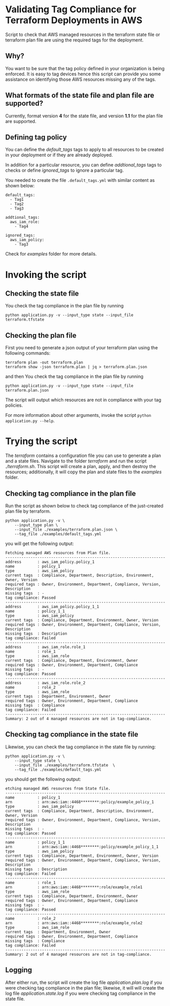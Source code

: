 # Validating Tag Compliance for Terraform Deployments in AWS

Script to check that AWS managed resources in the terraform state file or terraform plan file are using the required tags for the deployment.

## Why?

You want to be sure that the tag policy defined in your organization is being enforced. It is easy to tag devices hence this script can provide you some assistance on identifying those AWS resources missing any of the tags.

## What formats of the state file and plan file are supported?

Currently, format version **4** for the state file, and version **1.1** for the plan file are supported.

## Defining tag policy

You can define the *default_tags* tags to apply to all resources to be created in your deployment or if they are already deployed. 

In addition for a particular resource, you can define *addtional_tags* tags to checks or define *ignored_tags* to ignore a particular tag.

You needed to create the file `.default_tags.yml` with similar content as shown below:

```
default_tags:
  - Tag1 
  - Tag2
  - Tag3

addtional_tags:
  aws_iam_role:
    - Tag4

ignored_tags:
  aws_iam_policy:
    - Tag3
```

Check for *examples* folder for more details.


# Invoking the script

## Checking the state file

You check the tag compliance in the plan file by running

```
python application.py -v --input_type state --input_file terraform.tfstate 
```

## Checking the plan file

First you need to generate a json output of your terraform plan using the following commands:

```
terraform plan -out terraform.plan
terraform show -json terraform.plan | jq > terraform.plan.json
```

and then You check the tag compliance in the plan file by running

```
python application.py -v --input_type state --input_file terraform.plan.json 
```

The script will output which resources are not in compliance with your tag policies.

For more information about other arguments, invoke the script `python application.py --help`.


# Trying the script

The *terraform* contains a configuration file you can use to generate a plan and a state files. Navigate to the folder *terraform* and run the script *./terraform.sh*. This script will create a plan, apply, and then destroy the resources; additionally, it will copy the plan and state files to the *examples* folder.


## Checking tag compliance in the plan file

Run the script as shown below to check tag compliance of the just-created plan file by terraform.

```
python application.py -v \
    --input_type plan \
    --input_file ./examples/terraform.plan.json \
    --tag_file ./examples/default_tags.yml
```

you will get the following output:

```
Fetching managed AWS resources from Plan file.
----------------------------------------------------------------------
address       : aws_iam_policy.policy_1
name          : policy_1
type          : aws_iam_policy
current tags  : Compliance, Department, Description, Environment, Owner, Version
required tags : Owner, Environment, Department, Compliance, Version, Description
missing tags  : -
tag compliance: Passed
----------------------------------------------------------------------
address       : aws_iam_policy.policy_1_1
name          : policy_1_1
type          : aws_iam_policy
current tags  : Compliance, Department, Environment, Owner, Version
required tags : Owner, Environment, Department, Compliance, Version, Description
missing tags  : Description
tag compliance: Failed
----------------------------------------------------------------------
address       : aws_iam_role.role_1
name          : role_1
type          : aws_iam_role
current tags  : Compliance, Department, Environment, Owner
required tags : Owner, Environment, Department, Compliance
missing tags  : -
tag compliance: Passed
----------------------------------------------------------------------
address       : aws_iam_role.role_2
name          : role_2
type          : aws_iam_role
current tags  : Department, Environment, Owner
required tags : Owner, Environment, Department, Compliance
missing tags  : Compliance
tag compliance: Failed
----------------------------------------------------------------------
Summary: 2 out of 4 managed resources are not in tag-compliance.
```

## Checking tag compliance in the state file

Likewise, you can check the tag compliance in the state file by running:

```
python application.py -v \
    --input_type state \
    --input_file ./examples/terraform.tfstate  \
    --tag_file ./examples/default_tags.yml
```

you should get the following output:

```
etching managed AWS resources from State file.
----------------------------------------------------------------------
name          : policy_1
arn           : arn:aws:iam::4468********:policy/example_policy_1
type          : aws_iam_policy
current tags  : Compliance, Department, Description, Environment, Owner, Version
required tags : Owner, Environment, Department, Compliance, Version, Description
missing tags  : -
tag compliance: Passed
----------------------------------------------------------------------
name          : policy_1_1
arn           : arn:aws:iam::4468********:policy/example_policy_1_1
type          : aws_iam_policy
current tags  : Compliance, Department, Environment, Owner, Version
required tags : Owner, Environment, Department, Compliance, Version, Description
missing tags  : Description
tag compliance: Failed
----------------------------------------------------------------------
name          : role_1
arn           : arn:aws:iam::4468********:role/example_role1
type          : aws_iam_role
current tags  : Compliance, Department, Environment, Owner
required tags : Owner, Environment, Department, Compliance
missing tags  : -
tag compliance: Passed
----------------------------------------------------------------------
name          : role_2
arn           : arn:aws:iam::4468********:role/example_role2
type          : aws_iam_role
current tags  : Department, Environment, Owner
required tags : Owner, Environment, Department, Compliance
missing tags  : Compliance
tag compliance: Failed
----------------------------------------------------------------------
Summary: 2 out of 4 managed resources are not in tag-compliance.
```

## Logging

After either run, the script will create the log file *application.plan.log* if you were checking tag compliance in the plan file; likewise, it will will create the log file *application.state.log* if you were checking tag compliance in the state file.